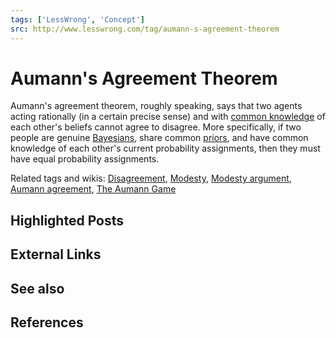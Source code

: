 ```yaml
---
tags: ['LessWrong', 'Concept']
src: http://www.lesswrong.com/tag/aumann-s-agreement-theorem
---
```


# Aumann's Agreement Theorem
Aumann's agreement theorem, roughly speaking, says that two agents acting rationally (in a certain precise sense) and with [common knowledge](https://www.lesswrong.com/tag/common-knowledge) of each other's beliefs cannot agree to disagree. More specifically, if two people are genuine [Bayesians](https://www.lesswrong.com/tag/bayesianism), share common [priors](https://www.lesswrong.com/tag/priors), and have common knowledge of each other's current probability assignments, then they must have equal probability assignments.

Related tags and wikis: [Disagreement](https://www.lesswrong.com/tag/disagreement), [Modesty](https://www.lesswrong.com/tag/modesty),  [Modesty argument](https://www.lesswrong.com/tag/modesty-argument), [Aumann agreement](https://www.lesswrong.com/tag/aumann-agreement), [The Aumann Game](https://www.lesswrong.com/tag/the-aumann-game)

## Highlighted Posts
## External Links
## See also
## References

